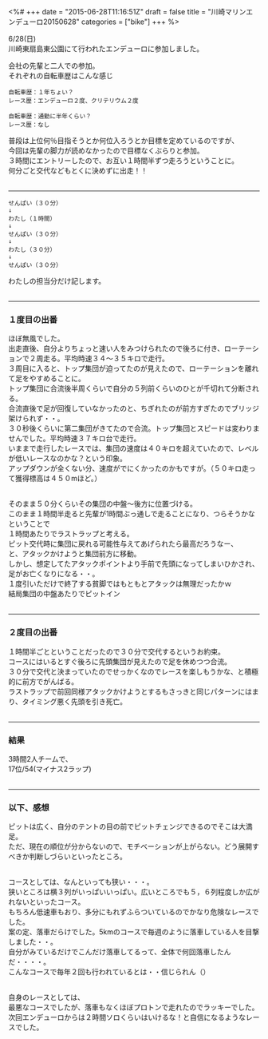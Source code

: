 <%#
+++
date = "2015-06-28T11:16:51Z"
draft = false
title = "川崎マリンエンデューロ20150628"
categories = ["bike"]
+++
%>


6/28(日)<br>
川崎東扇島東公園にて行われたエンデューロに参加しました。
<br>

会社の先輩と二人での参加。<br>
それぞれの自転車歴はこんな感じ

````わたし
自転車歴：１年ちょい？
レース歴：エンデューロ２度、クリテリウム２度
````

```` せんぱい
自転車歴：通勤に半年くらい？
レース歴：なし
````

普段は上位何％目指そうとか何位入ろうとか目標を定めているのですが、<br>
今回は先輩の脚力が読めなかったので目標なくぶらりと参加。<br>
３時間にエントリーしたので、お互い１時間半ずつ走ろうということに。<br>
何分ごと交代などもとくに決めずに出走！！<br><br>


***


````レースの流れ（結果論）
せんぱい（３０分）
↓
わたし（１時間）
↓
せんぱい（３０分）
↓
わたし（３０分）
↓
せんぱい（３０分）
````

わたしの担当分だけ記します。<br><br>

***

### １度目の出番
ほぼ無風でした。<br>
出走直後、自分よりちょっと速い人をみつけられたので後ろに付き、ローテーションで２周走る。平均時速３４～３５キロで走行。<br>
３周目に入ると、トップ集団が迫ってたのが見えたので、ローテーションを離れて足をやすめることに。<br>
トップ集団に合流後半周くらいで自分の５列前くらいのひとが千切れて分断される。<br>
合流直後で足が回復していなかったのと、ちぎれたのが前方すぎたのでブリッジ架けられず・・。<br>
３０秒後くらいに第二集団がきてたので合流。トップ集団とスピードは変わりませんでした。平均時速３７キロ台で走行。<br>
いままで走行したレースでは、集団の速度は４０キロを超えていたので、レベルが低いレースなのかな？という印象。<br>
アップダウンが全くない分、速度がでにくかったのかもですが。（５０キロ走って獲得標高は４５０mほど。）<br><br>

そのまま５０分くらいその集団の中盤～後方に位置づける。<br>
このまま１時間半走ると先輩が1時間ぶっ通しで走ることになり、つらそうかなということで<br>
１時間あたりでラストラップと考える。<br>
ピット交代時に集団に戻れる可能性与えてあげられたら最高だろうなー、<br>
と、アタックかけようと集団前方に移動。<br>
しかし、想定してたアタックポイントより手前で先頭になってしまいひかされ、足がお亡くなりになる・・。<br>
１度引いただけで終了する貧脚ではもともとアタックは無理だったかｗ<br>
結局集団の中盤あたりでピットイン<br><br>

***

### ２度目の出番
１時間半ごとということだったので３０分で交代するというお約束。<br>
コースにはいるとすぐ後ろに先頭集団が見えたので足を休めつつ合流。<br>
３０分で交代と決まっていたのでせっかくなのでレースを楽しもうかな、と積極的に前方でがんばる。<br>
ラストラップで前回同様アタックかけようとするもさっきと同じパターンにはまり、タイミング悪く先頭を引き死亡。<br><br>

***

### 結果
3時間2人チームで、<br>
17位/54(マイナス2ラップ)<br><br>

***

### 以下、感想
ピットは広く、自分のテントの目の前でピットチェンジできるのでそこは大満足。<br>
ただ、現在の順位が分からないので、モチベーションが上がらない。どう展開すべきか判断しづらいといったところ。<br><br>

コースとしては、なんといっても狭い・・・。<br>
狭いところは横３列がいっぱいいっぱい。広いところでも５，６列程度しか広がれないといったコース。<br>
もちろん低速車もおり、多分にもれずふらついているのでかなり危険なレースでした。<br>
案の定、落車だらけでした。5kmのコースで毎週のように落車している人を目撃しました・・。<br>
自分がみているだけでこんだけ落車してるって、全体で何回落車したんだ・・・・。<br>
こんなコースで毎年２回も行われているとは・・信じられん（）<br><br>

自身のレースとしては、<br>
最悪なコースでしたが、落車もなくほぼプロトンで走れたのでラッキーでした。<br>
次回エンデューロからは２時間ソロくらいはいけるな！と自信になるようなレースでした。<br><br>

